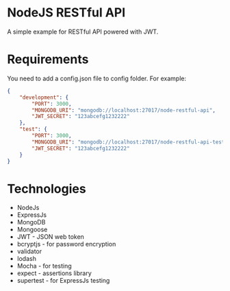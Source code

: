 # NodeJS RESTful API
A simple example for RESTful API powered with JWT.

# Requirements
You need to add a config.json file to config folder. For example:
```JSON
{
    "development": {
        "PORT": 3000,
        "MONGODB_URI": "mongodb://localhost:27017/node-restful-api",
        "JWT_SECRET": "123abcefg1232222"
    },
    "test": {
        "PORT": 3000,
        "MONGODB_URI": "mongodb://localhost:27017/node-restful-api-test",
        "JWT_SECRET": "123abcefg1232222"
    }
}
```
# Technologies
* NodeJs
* ExpressJs
* MongoDB
* Mongoose
* JWT - JSON web token
* bcryptjs - for password encryption
* validator
* lodash
* Mocha - for testing
* expect - assertions library
* supertest - for ExpressJs testing